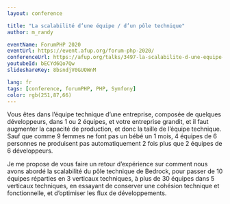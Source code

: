 ```yaml
---
layout: conference

title: "La scalabilité d’une équipe / d’un pôle technique"
author: m_randy

eventName: ForumPHP 2020
eventUrl: https://event.afup.org/forum-php-2020/
conferenceUrl: https://afup.org/talks/3497-la-scalabilite-d-une-equipe-d-un-pole-technique
youtubeId: bECYd6Qo7Qw
slideshareKey: 8bsndjV0GUOWnM

lang: fr
tags: [conference, forumPHP, PHP, Symfony]
color: rgb(251,87,66)
---
```


Vous êtes dans l’équipe technique d’une entreprise, composée de quelques développeurs, dans 1 ou 2 équipes, et votre entreprise grandit, et il faut augmenter la capacité de production, et donc la taille de l’équipe technique. Sauf que comme 9 femmes ne font pas un bébé un 1 mois, 4 équipes de 6 personnes ne produisent pas automatiquement 2 fois plus que 2 équipes de 6 développeurs.

Je me propose de vous faire un retour d’expérience sur comment nous avons abordé la scalabilité du pôle technique de Bedrock, pour passer de 10 équipes réparties en 3 verticaux techniques, à plus de 30 équipes dans 5 verticaux techniques, en essayant de conserver une cohésion technique et fonctionnelle, et d’optimiser les flux de développements.


